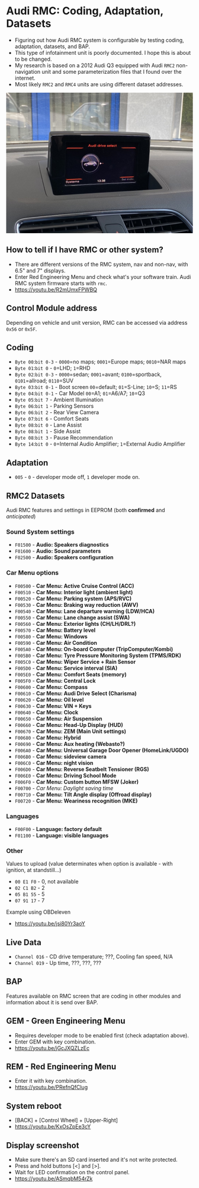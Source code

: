 # Audi RMC: Coding, Adaptation, Datasets
* Figuring out how Audi RMC system is configurable by testing coding, adaptation, datasets, and BAP.
* This type of infotainment unit is poorly documented. I hope this is about to be changed.
* My research is based on a 2012 Audi Q3 equipped with Audi `RMC2` non-navigation unit and some parameterization files that I found over the internet.
* Most likely `RMC2` and `RMC4` units are using different dataset addresses.

![Audi RMC with AudiDriveSelect option](https://github.com/mrfixpl/audi-rmc-coding-adaptation-datasets/blob/main/research%20pictures/RMC-AudiDriveSelect.jpg)

## How to tell if I have RMC or other system? ##
* There are different versions of the RMC system, nav and non-nav, with 6.5" and 7" displays.
* Enter Red Engineering Menu and check what's your software train. Audi RMC system firmware starts with `rmc`.
* https://youtu.be/R2mUmxFPWBQ

## Control Module address ##
Depending on vehicle and unit version, RMC can be accessed via address `0x56` or `0x5F`.

## Coding ##
* `Byte 00`:`bit 0-3` - `0000`=no maps; `0001`=Europe maps; `0010`=NAR maps
* `Byte 01`:`bit 0` - `0`=LHD; `1`=RHD
* `Byte 02`:`bit 0-3` - `0000`=sedan; `0001`=avant; `0100`=sportback, `0101`=allroad; `0110`=SUV
* `Byte 03`:`bit 0-1` - Boot screen `00`=default; `01`=S-Line; `10`=S; `11`=RS
* `Byte 04`:`bit 0-1` - Car Model `00`=A1; `01`=A6/A7; `10`=Q3
* `Byte 05`:`bit 7` - Ambient Illumination
* `Byte 06`:`bit 1` - Parking Sensors
* `Byte 06`:`bit 2` - Rear View Camera
* `Byte 07`:`bit 6` - Comfort Seats
* `Byte 08`:`bit 0` - Lane Assist
* `Byte 08`:`bit 1` - Side Assist
* `Byte 08`:`bit 3` - Pause Recommendation
* `Byte 14`:`bit 0` - `0`=Internal Audio Amplifier; `1`=External Audio Amplifier

## Adaptation ##
* `005` - `0` - developer mode off, `1` developer mode on.

## RMC2 Datasets ##
Audi RMC features and settings in EEPROM (both **confirmed** and *anticipated*)

### Sound System settings ###
* `F01500` - **Audio: Speakers diagnostics**
* `F01600` - **Audio: Sound parameters**
* `F02500` - **Audio: Speakers configuration**

### Car Menu options ###
* `F00500` - **Car Menu: Active Cruise Control (ACC)**
* `F00510` - **Car Menu: Interior light (ambient light)**
* `F00520` - **Car Menu: Parking system (APS/RVC)**
* `F00530` - **Car Menu: Braking way reduction (AWV)**
* `F00540` - **Car Menu: Lane departure warning (LDW/HCA)**
* `F00550` - **Car Menu: Lane change assist (SWA)**
* `F00560` - **Car Menu: Exterior lights (CH/LH/DRL?)**
* `F00570` - **Car Menu: Battery level**
* `F00580` - **Car Menu: Windows**
* `F00590` - **Car Menu: Air Condition**
* `F005A0` - **Car Menu: On-board Computer (TripComputer/Kombi)**
* `F005B0` - **Car Menu: Tyre Pressure Monitoring System (TPMS/RDK)**
* `F005C0` - **Car Menu: Wiper Service + Rain Sensor**
* `F005D0` - **Car Menu: Service interval (SIA)**
* `F005E0` - **Car Menu: Comfort Seats (memory)**
* `F005F0` - **Car Menu: Central Lock**
* `F00600` - **Car Menu: Compass**
* `F00610` - **Car Menu: Audi Drive Select (Charisma)**
* `F00620` - **Car Menu: Oil level**
* `F00630` - **Car Menu: VIN + Keys**
* `F00640` - **Car Menu: Clock**
* `F00650` - **Car Menu: Air Suspension**
* `F00660` - **Car Menu: Head-Up Display (HUD)**
* `F00670` - **Car Menu: ZEM (Main Unit settings)**
* `F00680` - **Car Menu: Hybrid**
* `F00690` - **Car Menu: Aux heating (Webasto?)**
* `F006A0` - **Car Menu: Universal Garage Door Opener (HomeLink/UGDO)**
* `F006B0` - **Car Menu: sideview camera**
* `F006C0` - **Car Menu: night vision**
* `F006D0` - **Car Menu: Reverse Seatbelt Tensioner (RGS)**
* `F006E0` - **Car Menu: Driving School Mode**
* `F006F0` - **Car Menu: Custom button MFSW (Joker)**
* `F00700` - *Car Menu: Daylight saving time*
* `F00710` - **Car Menu: Tilt Angle display (Offroad display)**
* `F00720` - **Car Menu: Weariness recognition (MKE)**

### Languages ###
* `F00F00` - **Language: factory default**
* `F01100` - **Language: visible languages**

### Other ###

Values to upload (value determinates when option is available - with ignition, at standstill...)
* `00 E1 F0` - 0, not available
* `02 C1 B2` - 2
* `05 B1 55` - 5
* `07 91 17` - 7

Example using OBDeleven
* https://youtu.be/jsi80Yr3aoY

## Live Data ##
* `Channel 016` - CD drive temperature; ???, Cooling fan speed, N/A
* `Channel 019` - Up time, ???, ???, ???

## BAP ##
Features available on RMC screen that are coding in other modules and information about it is send over BAP.

## GEM - Green Engineering Menu ##
* Requires developer mode to be enabled first (check adaptation above).
* Enter GEM with key combination.
* https://youtu.be/jGcJXQZLzEc

## REM - Red Engineering Menu ##
* Enter it with key combination.
* https://youtu.be/PRefnQfClug

## System reboot ##
* [BACK] + [Control Wheel] + [Upper-Right]
* https://youtu.be/KxOsZpEe3cY

## Display screenshot ##
* Make sure there's an SD card inserted and it's not write protected.
* Press and hold buttons [<] and [>].
* Wait for LED confirmation on the control panel.
* https://youtu.be/ASmqbM54rZk
